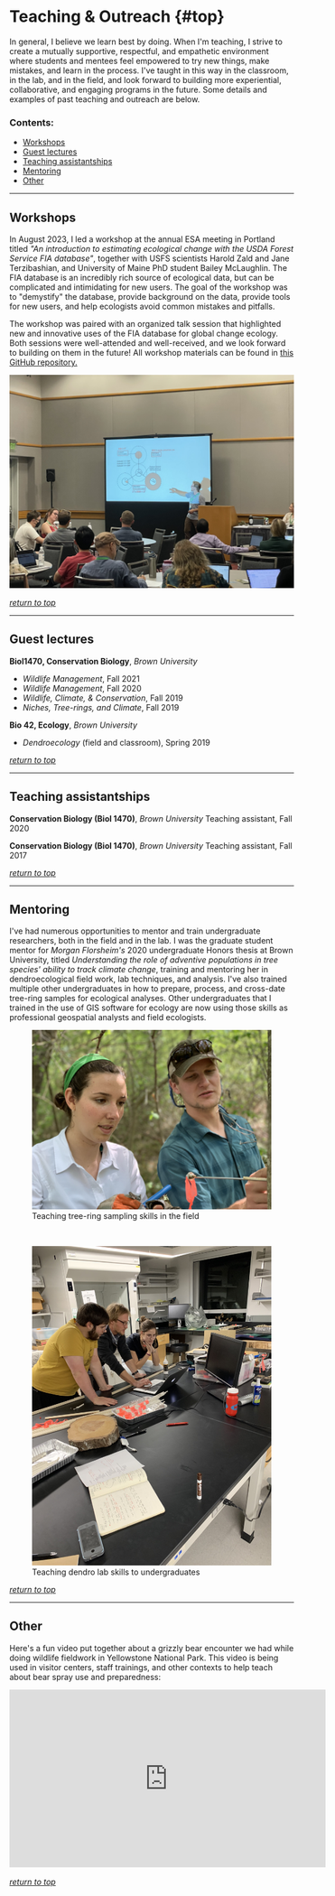 # Teaching & Outreach {#top}

In general, I believe we learn best by doing. When I'm teaching, I strive to create a mutually supportive, respectful, and empathetic environment where students and mentees feel empowered to try new things, make mistakes, and learn in the process. I've taught in this way in the classroom, in the lab, and in the field, and look forward to building more experiential, collaborative, and engaging programs in the future. Some details and examples of past teaching and outreach are below.

### Contents:
- [Workshops](#workshops)
- [Guest lectures](#guest-lectures)
- [Teaching assistantships](#teaching-assistantships)
- [Mentoring](#mentoring)
- [Other](#other)


---

## Workshops

In August 2023, I led a workshop at the annual ESA meeting in Portland titled *"An introduction to estimating ecological change with the USDA Forest Service FIA database"*, together with USFS scientists Harold Zald and Jane Terzibashian, and University of Maine PhD student Bailey McLaughlin. The FIA database is an incredibly rich source of ecological data, but can be complicated and intimidating for new users. The goal of the workshop was to "demystify" the database, provide background on the data, provide tools for new users, and help ecologists avoid common mistakes and pitfalls.

The workshop was paired with an organized talk session that highlighted new and innovative uses of the FIA database for global change ecology. Both sessions were well-attended and well-received, and we look forward to building on them in the future! All workshop materials can be found in [this GitHub repository.](daniel-perret/FIA-workshop-ESA2023)

<img src="../images/fia_workshop.JPG?raw=true"/>


[*return to top*](#top)

---

## Guest lectures

**Biol1470, Conservation Biology**, *Brown University*

- *Wildlife Management*, Fall 2021 
- *Wildlife Management*, Fall 2020 
- *Wildlife, Climate, & Conservation*, Fall 2019 
- *Niches, Tree-rings, and Climate*, Fall 2019

**Bio 42, Ecology**, *Brown University* 

- *Dendroecology* (field and classroom), Spring 2019

[*return to top*](#top)

---

## Teaching assistantships

**Conservation Biology (Biol 1470)**, *Brown University*
Teaching assistant, Fall 2020

**Conservation Biology (Biol 1470)**, *Brown University*
Teaching assistant, Fall 2017

[*return to top*](#top)

---

## Mentoring

I've had numerous opportunities to mentor and train undergraduate researchers, both in the field and in the lab. I was the graduate student mentor for *Morgan Florsheim's* 2020 undergraduate Honors thesis at Brown University, titled *Understanding the role of adventive populations in tree species' ability to track climate change*, training and mentoring her in dendroecological field work, lab techniques, and analysis. I've also trained multiple other undergraduates in how to prepare, process, and cross-date tree-ring samples for ecological analyses. Other undergraduates that I trained in the use of GIS software for ecology are now using those skills as professional geospatial analysts and field ecologists.

<figure>
<img src="../images/morgan_field.jpg?raw=true"/>
<figcaption>Teaching tree-ring sampling skills in the field</figcaption>
</figure>

<br>

<figure>
<img src="../images/lab_teaching.jpg?raw=true"/>
<figcaption>Teaching dendro lab skills to undergraduates</figcaption>
</figure>

[*return to top*](#top)

---

## Other


Here's a fun video put together about a grizzly bear encounter we had while doing wildlife fieldwork in Yellowstone National Park. This video is being used in visitor centers, staff trainings, and other contexts to help teach about bear spray use and preparedness:

<iframe width="560" height="315" src="https://www.youtube.com/embed/WGtrhatX8LA?si=i3M-hZieaVkrllJr" data-external= "1" title="YouTube video player" frameborder="0" allow="accelerometer; autoplay; clipboard-write; encrypted-media; gyroscope; picture-in-picture; web-share" allowfullscreen></iframe>

[*return to top*](#top)


